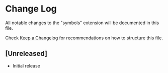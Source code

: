# Change Log

All notable changes to the "symbols" extension will be documented in this file.

Check [Keep a Changelog](http://keepachangelog.com/) for recommendations on how to structure this file.

## [Unreleased]

- Initial release